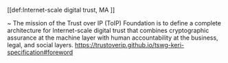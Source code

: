 [[def:Internet-scale digital trust, MA ]]

~ The mission of the Trust over IP (ToIP) Foundation is to define a complete architecture for Internet-scale digital trust that combines cryptographic assurance at the machine layer with human accountability at the business, legal, and social layers.
<https://trustoverip.github.io/tswg-keri-specification#foreword>
